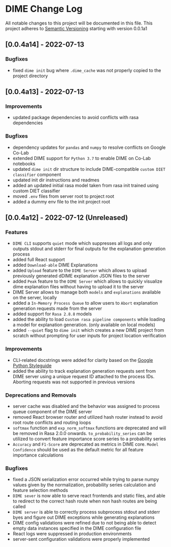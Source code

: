# DIME Change Log
All notable changes to this project will be documented in this file.
This project adheres to [Semantic Versioning](https://semver.org/) starting with version 0.0.1a1

## [0.0.4a14] - 2022-07-13
### Bugfixes
- fixed `dime init` bug where `.dime_cache` was not properly copied to the project directory

## [0.0.4a13] - 2022-07-13
### Improvements
- updated package dependencies to avoid conflicts with rasa dependencies

### Bugfixes
- dependency updates for `pandas` and `numpy` to resolve conflicts on Google Co-Lab
- extended DIME support for `Python 3.7` to enable DIME on Co-Lab notebooks
- updated `dime init` dir structure to include DIME-compatible `custom DIET classifier` component
- updated init dir instructions and readmes
- added an updated initial rasa model taken from rasa init trained using custom DIET classifier
- moved `.env` files from server root to project root
- added a dummy env file to the init project root

## [0.0.4a12] - 2022-07-12 (Unreleased)
### Features
- `DIME CLI` supports `quiet` mode which suppresses all logs and only outputs stdout and stderr for final outputs for the explanation generation process
- added full React support
- added `Download-able` DIME Explanations
- added `Upload` feature to the `DIME Server` which allows to upload previously generated dDIME explanation JSON files to the server
- added `Peak` feature to the `DIME Server` which allows to quickly visualize dime explanation files without having to upload it to the server
- DIME Server allows to manage both `models` and `explanations` available on the server, locally
- added a `In-Memory Process Queue` to allow users to `Abort` explanation generation requests made from the server
- added support for `Rasa 2.8.8` models
- added the ability to load c`ustom rasa pipeline components` while loading a model for explanation generation. (only available on local models)
- added `--quiet` flag to `dime init` which creates a new DIME project from scratch without prompting for user inputs for project location verification

### Improvements
- CLI-related docstrings were added for clarity based on the [Google Python Styleguide](https://google.github.io/styleguide/pyguide.html#38-comments-and-docstrings)
- added the ability to track explanation generation requests sent from DIME server using a unique request ID attached to the process IDs. Aborting requests was not supported in previous versions

### Deprecations and Removals
- server cache was disabled and the behavior was assigned to process queue component of the DIME server
- removed React browser router and utilized hash router instead to avoid root route conflicts and routing loops
- `softmax` function and `exp_norm_softmax` functions are deprecated and will be removed in Rasa 2.0.0 onwards. `to_probability_series` can be utilized to convert feature importance score series to a probability series
- `Accuracy` and `F1-Score` are deprecated as metrics in DIME core. `Model Confidence` should be used as the default metric for all feature importance calculations

### Bugfixes
- fixed a JSON serialization error occurred while trying to parse numpy values given by the normalization, probability series calculation and feature selection methods
- `DIME sever` is now able to serve react frontends and static files, and able to redirect to the correct hash route when non hash routes are being called
- `DIME server` is able to correctly process subprocess stdout and stderr byes and figure out DIME exceptions while generating explanations
- DIME config validations were refined due to not being able to detect empty data instances specified in the DIME configuration file
- React logs were suppressed in production environments
- server-sent configuration validations were properly implemented